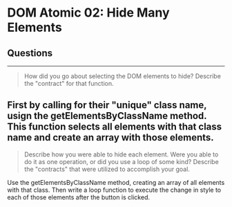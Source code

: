 # DOM Atomic 02: Hide Many Elements

## Questions

---

> How did you go about selecting the DOM elements to hide? Describe the "contract" for that function.

First by calling for their "unique" class name, usign the getElementsByClassName method. This function selects all elements with that class name and create an array with those elements.
---

> Describe how you were able to hide each element. Were you able to do it as one operation, or did you use a loop of some kind? Describe the "contracts" that were utilized to accomplish your goal.

Use the getElementsByClassName method, creating an array of all elements with that class.
Then write a loop function to execute the change in style to each of those elements after the button is clicked.